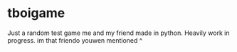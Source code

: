 # tboigame
Just a random test game me and my friend made in python. Heavily work in progress.
im that friendo youwen mentioned ^

